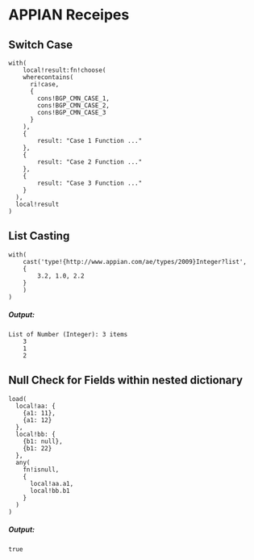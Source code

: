 # APPIAN Receipes

## Switch Case
```Sail
with(
    local!result:fn!choose(
    wherecontains(
      ri!case,
      {
        cons!BGP_CMN_CASE_1,
        cons!BGP_CMN_CASE_2,
        cons!BGP_CMN_CASE_3
      }
    ),
    {
        result: "Case 1 Function ..."
    },
    {
        result: "Case 2 Function ..."
    },
    {
        result: "Case 3 Function ..."
    }
  ),
  local!result
)
```

## List Casting
```Sail
with(
    cast('type!{http://www.appian.com/ae/types/2009}Integer?list',
    {
        3.2, 1.0, 2.2
    }
    )
)
```
##### Output:
```
List of Number (Integer): 3 items
    3
    1
    2
```

## Null Check for Fields within nested dictionary
```Sail
load(
  local!aa: {
    {a1: 11},
    {a1: 12}
  },
  local!bb: {
    {b1: null},
    {b1: 22}
  },
  any(
    fn!isnull,
    {
      local!aa.a1,
      local!bb.b1
    }
  )
)
```
##### Output:
```
true
```
